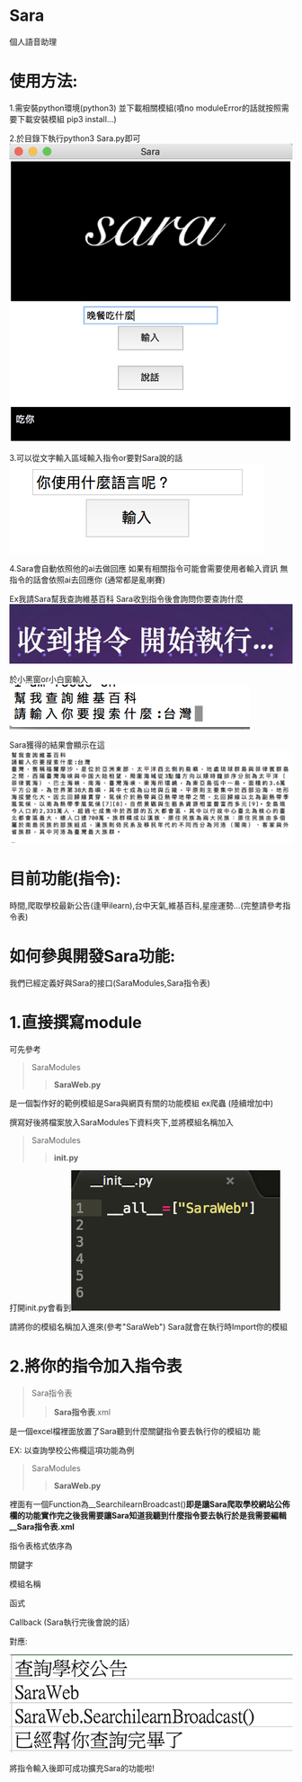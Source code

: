 # Sara
個人語音助理

 使用方法:
=
1.需安裝python環境(python3) 並下載相關模組(噴no moduleError的話就按照需要下載安裝模組 pip3 install...)

2.於目錄下執行python3 Sara.py即可 ![](pngs/Saratitle.png)


3.可以從文字輸入區域輸入指令or要對Sara說的話 ![](pngs/input.png) 


4.Sara會自動依照他的ai去做回應 如果有相關指令可能會需要使用者輸入資訊 無指令的話會依照ai去回應你
(通常都是亂喇賽)


Ex我請Sara幫我查詢維基百科 Sara收到指令後會詢問你要查詢什麼 ![](pngs/Getcommand.png)


於小黑窗or小白窗輸入![](pngs/Searching.png)


Sara獲得的結果會顯示在這 ![](pngs/SaraResult.png)



目前功能(指令):
=
時間,爬取學校最新公告(逢甲ilearn),台中天氣,維基百科,星座運勢...(完整請參考指令表)


如何參與開發Sara功能:
=
我們已經定義好與Sara的接口(SaraModules,Sara指令表)

1.直接撰寫module
==

可先參考
>SaraModules
>>__SaraWeb.py__

是一個製作好的範例模組是Sara與網頁有關的功能模組 ex爬蟲 (陸續增加中)

撰寫好後將檔案放入SaraModules下資料夾下,並將模組名稱加入
>SaraModules
>>__init.py__


打開init.py會看到![](pngs/init.py.png)


請將你的模組名稱加入進來(參考"SaraWeb") Sara就會在執行時Import你的模組

2.將你的指令加入指令表
==

>Sara指令表
>>__Sara指令表__.xml


是一個excel檔裡面放置了Sara聽到什麼關鍵指令要去執行你的模組功                        能 

EX: 以查詢學校公佈欄這項功能為例
>SaraModules
>>__SaraWeb.py__

裡面有一個Function為__SearchilearnBroadcast()__即是讓Sara爬取學校網站公佈欄的功能實作完之後我需要讓Sara知道我聽到什麼指令要去執行於是我需要編輯__Sara指令表.xml__

指令表格式依序為 

關鍵字

模組名稱

函式

Callback (Sara執行完後會說的話）

對應:

![](pngs/xml.png)

將指令輸入後即可成功擴充Sara的功能啦!
              
